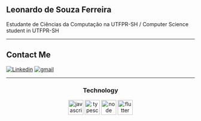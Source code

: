 ## **Leonardo de Souza Ferreira**

Estudante de Ciências da Computação na UTFPR-SH / Computer Science student in UTFPR-SH 

---
## **Contact Me**
[![Linkedin](https://img.shields.io/badge/LinkedIn-0077B5?style=for-the-badge&logo=linkedin&logoColor=white)](https://www.linkedin.com/in/sfleo/) 
[![gmail](https://img.shields.io/badge/Gmail-D14836?style=for-the-badge&logo=gmail&logoColor=white)](contato.leosf@gmail.com)

---
<div align="center">
  <h3>Technology</h3>
    <img src= "https://cdn4.iconfinder.com/data/icons/logos-and-brands/512/187_Js_logo_logos-256.png" alt="javascript" width="40px"/>
    <img src="https://cdn.jsdelivr.net/gh/devicons/devicon/icons/typescript/typescript-original.svg" alt="typescript" width="40px" />
    <img src="https://cdn.jsdelivr.net/gh/devicons/devicon/icons/nodejs/nodejs-original.svg" alt="node" width="40px"/>
   <!-- <img src="https://cdn.jsdelivr.net/gh/devicons/devicon/icons/express/express-original.svg" alt="express" width="40px"/>  -->  
    <img src="https://cdn.jsdelivr.net/gh/devicons/devicon/icons/flutter/flutter-original.svg" alt="flutter" width="40px" />    
</div>
